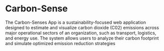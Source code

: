 # Carbon-Sense
The Carbon-Senses App is a sustainability-focused web application designed to estimate and visualize carbon dioxide (C02) emissions across major operational sectors of an organization, such as transport, logistics, and energy use. The system allows users to analyze their carbon footprint and simulate optimized emission reduction strategies
